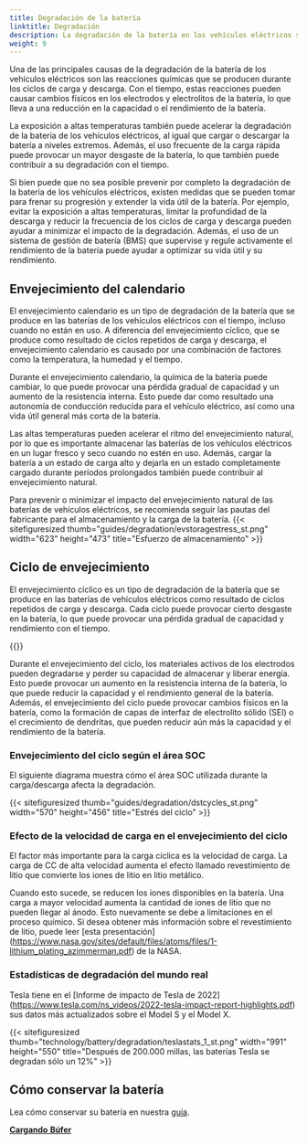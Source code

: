 ```yaml
---
title: Degradación de la batería
linktitle: Degradación
description: La degradación de la batería en los vehículos eléctricos se refiere a la pérdida gradual de la capacidad o el rendimiento de la batería con el tiempo, lo que puede afectar la autonomía del vehículo. Al igual que otros tipos de baterías, se debe a una combinación de factores.
weight: 9
---
```

<!-- markdownlint-disable MD033 -->

Una de las principales causas de la degradación de la batería de los vehículos eléctricos son las reacciones químicas que se producen durante los ciclos de carga y descarga. Con el tiempo, estas reacciones pueden causar cambios físicos en los electrodos y electrolitos de la batería, lo que lleva a una reducción en la capacidad o el rendimiento de la batería.

La exposición a altas temperaturas también puede acelerar la degradación de la batería de los vehículos eléctricos, al igual que cargar o descargar la batería a niveles extremos. Además, el uso frecuente de la carga rápida puede provocar un mayor desgaste de la batería, lo que también puede contribuir a su degradación con el tiempo.

Si bien puede que no sea posible prevenir por completo la degradación de la batería de los vehículos eléctricos, existen medidas que se pueden tomar para frenar su progresión y extender la vida útil de la batería. Por ejemplo, evitar la exposición a altas temperaturas, limitar la profundidad de la descarga y reducir la frecuencia de los ciclos de carga y descarga pueden ayudar a minimizar el impacto de la degradación. Además, el uso de un sistema de gestión de batería (BMS) que supervise y regule activamente el rendimiento de la batería puede ayudar a optimizar su vida útil y su rendimiento.

## Envejecimiento del calendario

El envejecimiento calendario es un tipo de degradación de la batería que se produce en las baterías de los vehículos eléctricos con el tiempo, incluso cuando no están en uso. A diferencia del envejecimiento cíclico, que se produce como resultado de ciclos repetidos de carga y descarga, el envejecimiento calendario es causado por una combinación de factores como la temperatura, la humedad y el tiempo.

Durante el envejecimiento calendario, la química de la batería puede cambiar, lo que puede provocar una pérdida gradual de capacidad y un aumento de la resistencia interna. Esto puede dar como resultado una autonomía de conducción reducida para el vehículo eléctrico, así como una vida útil general más corta de la batería.

Las altas temperaturas pueden acelerar el ritmo del envejecimiento natural, por lo que es importante almacenar las baterías de los vehículos eléctricos en un lugar fresco y seco cuando no estén en uso. Además, cargar la batería a un estado de carga alto y dejarla en un estado completamente cargado durante períodos prolongados también puede contribuir al envejecimiento natural.

Para prevenir o minimizar el impacto del envejecimiento natural de las baterías de vehículos eléctricos, se recomienda seguir las pautas del fabricante para el almacenamiento y la carga de la batería.
{{< sitefiguresized thumb="guides/degradation/evstoragestress_st.png" width="623" height="473" title="Esfuerzo de almacenamiento" >}}

## Ciclo de envejecimiento

El envejecimiento cíclico es un tipo de degradación de la batería que se produce en las baterías de vehículos eléctricos como resultado de ciclos repetidos de carga y descarga. Cada ciclo puede provocar cierto desgaste en la batería, lo que puede provocar una pérdida gradual de capacidad y rendimiento con el tiempo.

{{<evkxdisplayaddarticle />}}

Durante el envejecimiento del ciclo, los materiales activos de los electrodos pueden degradarse y perder su capacidad de almacenar y liberar energía. Esto puede provocar un aumento en la resistencia interna de la batería, lo que puede reducir la capacidad y el rendimiento general de la batería. Además, el envejecimiento del ciclo puede provocar cambios físicos en la batería, como la formación de capas de interfaz de electrolito sólido (SEI) o el crecimiento de dendritas, que pueden reducir aún más la capacidad y el rendimiento de la batería.

### Envejecimiento del ciclo según el área SOC

El siguiente diagrama muestra cómo el área SOC utilizada durante la carga/descarga afecta la degradación.

{{< sitefiguresized thumb="guides/degradation/dstcycles_st.png" width="570" height="456" title="Estrés del ciclo" >}}

### Efecto de la velocidad de carga en el envejecimiento del ciclo

El factor más importante para la carga cíclica es la velocidad de carga. La carga de CC de alta velocidad aumenta el efecto llamado revestimiento de litio que convierte los iones de litio en litio metálico.

Cuando esto sucede, se reducen los iones disponibles en la batería. Una carga a mayor velocidad aumenta la cantidad de iones de litio que no pueden llegar al ánodo. Esto nuevamente se debe a limitaciones en el proceso químico. Si desea obtener más información sobre el revestimiento de litio, puede leer [esta presentación] (https://www.nasa.gov/sites/default/files/atoms/files/1-lithium_plating_azimmerman.pdf) de la NASA.

### Estadísticas de degradación del mundo real

Tesla tiene en el [Informe de impacto de Tesla de 2022] (https://www.tesla.com/ns_videos/2022-tesla-impact-report-highlights.pdf) sus datos más actualizados sobre el Model S y el Model X.

{{< sitefiguresized thumb="technology/battery/degradation/teslastats_1_st.png" width="991" height="550" title="Después de 200.000 millas, las baterías Tesla se degradan sólo un 12%" >}}

## Cómo conservar la batería

Lea cómo conservar su batería en nuestra [guía](../../../guides/protectingbattery/).

<div class="mt-3 mb-3">
     <a href="../charging/" class="text-decoration-none text-black"><strong><i class="bi-arrow-left"></i> Cargando</strong></ un>
     <a href="../buffer/" class="text-decoration-none text-black float-end"><strong>Búfer <i class="bi-arrow-right"></i></strong ></a>
</div>